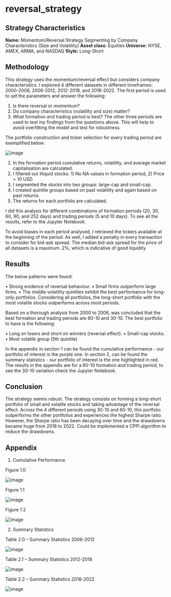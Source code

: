 # reversal_strategy

## Strategy Characteristics

**Name:** Momentum/Reversal Strategy Segmenting by Company Characteristics (Size and Volatility) 
**Asset class:** Equities
**Universe:** NYSE, AMEX, ARMA, and NASDAQ
**Style:** Long-Short

## Methodology

This strategy uses the momentum/reversal effect but considers company characteristics. I explored 4 different datasets in different timeframes: 2000-2006, 2006-2012, 2012-2018, and 2018-2022. The first period is used to set the parameters and answer the following:
1.	Is there reversal or momentum?
2.	Do company characteristics (volatility and size) matter? 
3.	What formation and trading period is best?
The other three periods are used to test my findings from the questions above. This will help to avoid overfitting the model and test for robustness.

The portfolio construction and ticker selection for every trading period are exemplified below:

![image](https://user-images.githubusercontent.com/114669230/236274654-d2215288-de51-4920-b637-a0ac992a3e3c.png)

1.	In the formation period cumulative returns, volatility, and average market capitalisation are calculated. 
2.	I filtered out illiquid stocks: 1) No NA values in formation period, 2) Price > 10 USD. 
3.	I segmented the stocks into two groups: large-cap and small-cap.
4.	I created quintile groups based on past volatility and again based on past returns. 
5.	The returns for each portfolio are calculated.

I did this analysis for different combinations of formation periods (20, 30, 60, 90, and 252 days) and trading periods (5 and 10 days). To see all the results, refer to the Jupyter Notebook.

To avoid biases in each period analysed, I retrieved the tickers available at the beginning of the period. As well, I added a penalty in every transaction to consider for bid-ask spread. The median bid-ask spread for the price of all datasets is a maximum .2%, which is indicative of good liquidity

## Results

The below patterns were found:

•	Strong evidence of reversal behaviour.
•	Small firms outperform large firms.
•	The middle volatility quintiles exhibit the best performance for long-only portfolios. Considering all portfolios, the long-short portfolio with the most volatile stocks outperforms across most periods.

Based on a thorough analysis from 2000 to 2006, was concluded that the best formation and trading periods are 60-10 and 30-10. The best portfolio to have is the following:

•	Long on losers and short on winners (reversal effect).
•	Small-cap stocks.
•	Most volatile group (5th quintile)

In the appendix in section 1 can be found the cumulative performance - our portfolio of interest is the purple one. In section 2, can be found the summary statistics - our portfolio of interest is the one highlighted in red. The results in the appendix are for a 60-10 formation and trading period, to see the 30-10 variation check the Jupyter Notebook.

## Conclusion

The strategy seems robust. The strategy consists on forming a long-short portfolio of small and volatile stocks and taking advantage of the reversal effect.  Across the 4 different periods using 30-10 and 60-10, this portfolio outperforms the other portfolios and experiences the highest Sharpe ratio. However, the Sharpe ratio has been decaying over time and the drawdowns became huge from 2018 to 2022. Could be implemented a CPPI algorithm to reduce the drawdowns. 

## Appendix

1. Cumulative Performance

Figure 1.0

![image](https://user-images.githubusercontent.com/114669230/236275261-1c76334b-b38f-443e-9d2c-947186671e39.png)

Figure 1.1

![image](https://user-images.githubusercontent.com/114669230/236275297-a393aeb9-dcf4-4450-afc4-243dc1f5aa10.png)

Figure 1.2

![image](https://user-images.githubusercontent.com/114669230/236275336-1a4b05f5-9011-49d1-871a-4f9533a601e4.png)


2. Summary Statistics

Table 2.0 – Summary Statistics 2006-2012

![image](https://user-images.githubusercontent.com/114669230/236275369-6c3ff4de-67ac-42bd-85fc-c6d562d8139e.png)

Table 2.1 – Summary Statistics 2012-2018

![image](https://user-images.githubusercontent.com/114669230/236275406-6da6627a-f663-4ce4-8e04-4f597b1437be.png)

Table 2.2 – Summary Statistics 2018-2022

![image](https://user-images.githubusercontent.com/114669230/236275428-0e3ee351-1367-45fd-a686-c6febb845df9.png)
